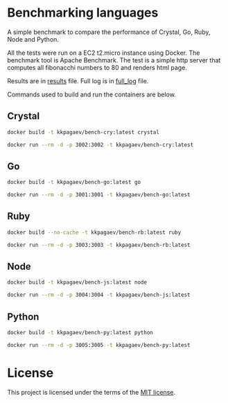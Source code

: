 # Benchmarking languages

A simple benchmark to compare the performance of Crystal, Go, Ruby, Node and Python.

All the tests were run on a EC2 t2.micro instance using Docker. The benchmark tool is Apache Benchmark.
The test is a simple http server that computes all fibonacchi numbers to 80 and renders html page. 

Results are in [results](results) file.
Full log is in [full_log](full_log) file.

Commands used to build and run the containers are below.

## Crystal
```bash
docker build -t kkpagaev/bench-cry:latest crystal
```

```bash
docker run --rm -d -p 3002:3002 -t kkpagaev/bench-cry:latest
```

## Go
```bash
docker build -t kkpagaev/bench-go:latest go
```

```bash
docker run --rm -d -p 3001:3001 -t kkpagaev/bench-go:latest
```

## Ruby
```bash
docker build --no-cache -t kkpagaev/bench-rb:latest ruby
```

```bash
docker run --rm -d -p 3003:3003 -t kkpagaev/bench-rb:latest
```

## Node
```bash
docker build -t kkpagaev/bench-js:latest node
```

```bash
docker run --rm -d -p 3004:3004 -t kkpagaev/bench-js:latest
```

## Python
```bash
docker build -t kkpagaev/bench-py:latest python
```

```bash
docker run --rm -d -p 3005:3005 -t kkpagaev/bench-py:latest
```

# License

This project is licensed under the terms of the [MIT license](https://opensource.org/license/mit/).


